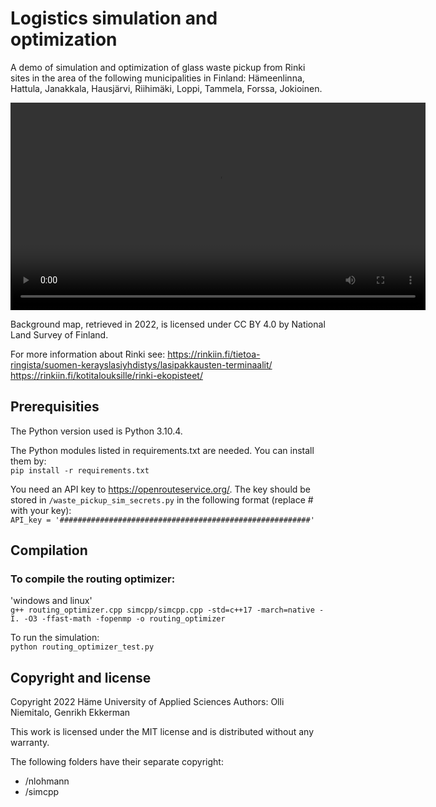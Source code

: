 # Logistics simulation and optimization

A demo of simulation and optimization of glass waste pickup from Rinki sites in the area of the following municipalities in Finland: Hämeenlinna, Hattula, Janakkala, Hausjärvi, Riihimäki, Loppi, Tammela, Forssa, Jokioinen.

<video src='https://user-images.githubusercontent.com/60920087/192505697-90068524-3c6b-4b08-8659-9126d52cef62.mov' width=664></video>

Background map, retrieved in 2022, is licensed under CC BY 4.0 by National Land Survey of Finland.

For more information about Rinki see:
https://rinkiin.fi/tietoa-ringista/suomen-kerayslasiyhdistys/lasipakkausten-terminaalit/
https://rinkiin.fi/kotitalouksille/rinki-ekopisteet/

## Prerequisities

The Python version used is Python 3.10.4.

The Python modules listed in requirements.txt are needed. You can install them by:<br>
`pip install -r requirements.txt`

You need an API key to https://openrouteservice.org/. The key should be stored in `/waste_pickup_sim_secrets.py` in the following format (replace # with your key):<br>
`API_key = '########################################################'`

## Compilation

### To compile the routing optimizer:
'windows and linux' <br>
`g++ routing_optimizer.cpp simcpp/simcpp.cpp -std=c++17 -march=native -I. -O3 -ffast-math -fopenmp -o routing_optimizer`

To run the simulation:<br>
`python routing_optimizer_test.py`

## Copyright and license

Copyright 2022 Häme University of Applied Sciences
Authors: Olli Niemitalo, Genrikh Ekkerman

This work is licensed under the MIT license and is distributed without any warranty.

The following folders have their separate copyright:
* /nlohmann
* /simcpp
